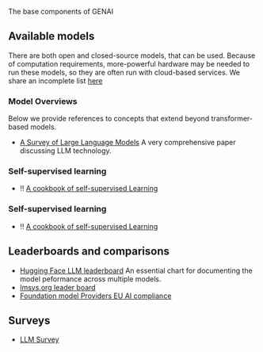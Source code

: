 The base components of GENAI

## Available models

There are both open and closed-source models, that can be used. Because of computation requirements, more-powerful hardware may be needed to run these models, so they are often run with cloud-based services. We share an incomplete list [here](../applied_engineering/models.md)


### Model Overviews

Below we provide references to concepts that extend beyond transformer-based models.
- [A Survey of Large Language Models](https://arxiv.org/pdf/2303.18223.pdf) A very comprehensive paper discussing LLM technology. 

### Self-supervised learning

- ‼️ [A cookbook of self-supervised Learning](https://arxiv.org/pdf/2304.12210.pdf) 

### Self-supervised learning

- ‼️ [A cookbook of self-supervised Learning](https://arxiv.org/pdf/2304.12210.pdf) 

## Leaderboards and comparisons

- [Hugging Face LLM leaderboard](https://huggingface.co/spaces/HuggingFaceH4/open_llm_leaderboard) An essential chart for documenting the model peformance across multiple models.
- [lmsys.org leader board](https://lmsys.org/blog/2023-06-22-leaderboard/)
- [Foundation model Providers EU AI compliance](https://crfm.stanford.edu/2023/06/15/eu-ai-act.html)


## Surveys
- [LLM Survey](https://github.com/RUCAIBox/LLMSurvey)